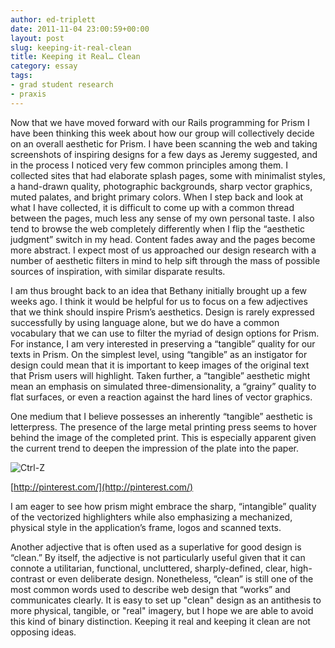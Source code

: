 ```yaml
---
author: ed-triplett
date: 2011-11-04 23:00:59+00:00
layout: post
slug: keeping-it-real-clean
title: Keeping it Real… Clean
category: essay
tags:
- grad student research
- praxis
---
```


Now that we have moved forward with our Rails programming for Prism I have been thinking this week about how our group will collectively decide on an overall aesthetic for Prism. I have been scanning the web and taking screenshots of inspiring designs for a few days as Jeremy suggested, and in the process I noticed very few common principles among them. I collected sites that had elaborate splash pages, some with minimalist styles, a hand-drawn quality, photographic backgrounds, sharp vector graphics, muted palates, and bright primary colors. When I step back and look at what I have collected, it is difficult to come up with a common thread between the pages, much less any sense of my own personal taste. I also tend to browse the web completely differently when I flip the “aesthetic judgment” switch in my head. Content fades away and the pages become more abstract. I expect most of us approached our design research with a number of aesthetic filters in mind to help sift through the mass of possible sources of inspiration, with similar disparate results.

I am thus brought back to an idea that Bethany initially brought up a few weeks ago. I think it would be helpful for us to focus on a few adjectives that we think should inspire Prism’s aesthetics. Design is rarely expressed successfully by using language alone, but we do have a common vocabulary that we can use to filter the myriad of design options for Prism. For instance, I am very interested in preserving a “tangible” quality for our texts in Prism. On the simplest level, using “tangible” as an instigator for design could mean that it is important to keep images of the original text that Prism users will highlight. Taken further, a “tangible” aesthetic might mean an emphasis on simulated three-dimensionality, a “grainy” quality to flat surfaces, or even a reaction against the hard lines of vector graphics.

One medium that I believe possesses an inherently “tangible” aesthetic is letterpress. The presence of the large metal printing press seems to hover behind the image of the completed print. This is especially apparent given the current trend to deepen the impression of the plate into the paper.

![Ctrl-Z](http://farm7.static.flickr.com/6057/6313023717_2c54c4ab33.jpg)

[http://pinterest.com/](http://pinterest.com/)

I am eager to see how prism might embrace the sharp, “intangible” quality of the vectorized highlighters while also emphasizing a mechanized, physical style in the application’s frame, logos and scanned texts.

Another adjective that is often used as a superlative for good design is “clean.” By itself, the adjective is not particularly useful given that it can connote a utilitarian, functional, uncluttered, sharply-defined, clear, high-contrast or even deliberate design. Nonetheless, “clean” is still one of the most common words used to describe web design that “works” and communicates clearly. It is easy to set up "clean" design as an antithesis to more physical, tangible, or "real" imagery, but I hope we are able to avoid this kind of binary distinction. Keeping it real and keeping it clean are not opposing ideas.
